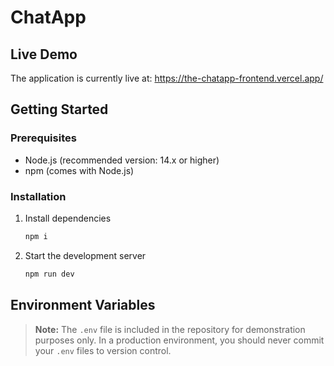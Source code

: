 # ChatApp

## Live Demo
The application is currently live at: https://the-chatapp-frontend.vercel.app/

## Getting Started

### Prerequisites
- Node.js (recommended version: 14.x or higher)
- npm (comes with Node.js)

### Installation
1. Install dependencies
   ```bash
   npm i
   ```

2. Start the development server
   ```bash
   npm run dev
   ```

## Environment Variables
> **Note:** The `.env` file is included in the repository for demonstration purposes only. In a production environment, you should never commit your `.env` files to version control.
